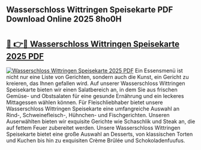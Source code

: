 ## Wasserschloss Wittringen Speisekarte PDF Download Online 2025 8ho0H

# <h2><a href="http://gcblzof.nevu.top/?p=Wasserschloss+Wittringen+Speisekarte">🔗 👉🔴 Wasserschloss Wittringen Speisekarte 2025 PDF</a></h2>

[![Wasserschloss Wittringen Speisekarte 2025 PDF](https://i.imgur.com/dBaPXMq.png)](http://gcblzof.nevu.top/?p=Wasserschloss+Wittringen+Speisekarte)
Ein Essensmenü ist nicht nur eine Liste von Gerichten, sondern auch die Kunst, ein Gericht zu kreieren, das Ihnen gefallen wird. Auf unserer Wasserschloss Wittringen Speisekarte bieten wir einen Salatbereich an, in dem Sie aus frischen Gemüse- und Obstsalaten für eine gesunde Ernährung und ein leckeres Mittagessen wählen können. Für Fleischliebhaber bietet unsere Wasserschloss Wittringen Speisekarte eine umfangreiche Auswahl an Rind-, Schweinefleisch-, Hühnchen- und Fischgerichten. Unseren Auserwählten bieten wir exquisite Gerichte wie Schaschlik und Steak an, die auf fettem Feuer zubereitet werden. Unsere Wasserschloss Wittringen Speisekarte bietet eine große Auswahl an Desserts, von klassischen Torten und Kuchen bis hin zu exquisiten Crème Brûlée und Schokoladenfuufus.
